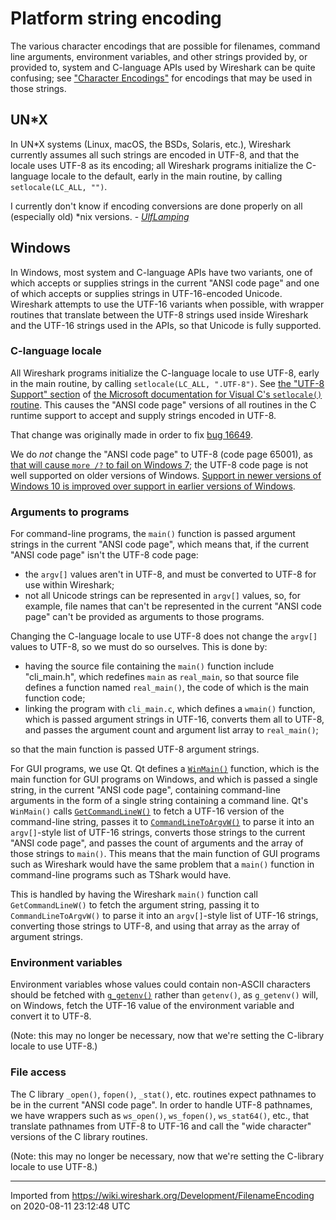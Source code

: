 # Platform string encoding

The various character encodings that are possible for filenames, command line arguments, environment variables, and other strings provided by, or provided to, system and C-language APIs used by Wireshark can be quite confusing; see ["Character Encodings"](/Development/Character-encodings) for encodings that may be used in those strings.

## UN*X

In UN*X systems (Linux, macOS, the BSDs, Solaris, etc.), Wireshark currently assumes all such strings are encoded in UTF-8, and that the locale uses UTF-8 as its encoding; all Wireshark programs initialize the C-language locale to the default, early in the main routine, by calling `setlocale(LC_ALL, "")`.

I currently don't know if encoding conversions are done properly on all (especially old) \*nix versions. - *[UlfLamping](/UlfLamping)*

## Windows

In Windows, most system and C-language APIs have two variants, one of which accepts or supplies strings in the current "ANSI code page" and one of which accepts or supplies strings in UTF-16-encoded Unicode.  Wireshark attempts to use the UTF-16 variants when possible, with wrapper routines that translate between the UTF-8 strings used inside Wireshark and the UTF-16 strings used in the APIs, so that Unicode is fully supported.

### C-language locale

All Wireshark programs initialize the C-language locale to use UTF-8, early in the main routine, by calling `setlocale(LC_ALL, ".UTF-8")`.  See [the "UTF-8 Support" section](https://docs.microsoft.com/en-us/cpp/c-runtime-library/reference/setlocale-wsetlocale?view=vs-2019#utf-8-support) of [the Microsoft documentation for Visual C's `setlocale()` routine](https://docs.microsoft.com/en-us/cpp/c-runtime-library/reference/setlocale-wsetlocale?view=vs-2019).  This causes the "ANSI code page" versions of all routines in the C runtime support to accept and supply strings encoded in UTF-8.

That change was originally made in order to fix [bug 16649](https://gitlab.com/wireshark/wireshark/-/issues/16649).

We do *not* change the "ANSI code page" to UTF-8 (code page 65001), as [that will cause `more /?` to fail on Windows 7](https://twitter.com/geraldcombs/status/876145159343292416); the UTF-8 code page is not well supported on older versions of Windows.  [Support in newer versions of Windows 10 is improved over support in earlier versions of Windows](https://docs.microsoft.com/en-us/windows/uwp/design/globalizing/use-utf8-code-page).

### Arguments to programs

For command-line programs, the `main()` function is passed argument strings in the current "ANSI code page", which means that, if the current "ANSI code page" isn't the UTF-8 code page:

- the `argv[]` values aren't in UTF-8, and must be converted to UTF-8 for use within Wireshark;
- not all Unicode strings can be represented in `argv[]` values, so, for example, file names that can't be represented in the current "ANSI code page" can't be provided as arguments to those programs.

Changing the C-language locale to use UTF-8 does not change the `argv[]` values to UTF-8, so we must do so ourselves.  This is done by:

- having the source file containing the `main()` function include "cli_main.h", which redefines `main` as `real_main`, so that source file defines a function named `real_main()`, the code of which is the main function code;
- linking the program with `cli_main.c`, which defines a `wmain()` function, which is passed argument strings in UTF-16, converts them all to UTF-8, and passes the argument count and argument list array to `real_main()`;

so that the main function is passed UTF-8 argument strings.

For GUI programs, we use Qt. Qt defines a [`WinMain()`](https://docs.microsoft.com/en-us/windows/win32/learnwin32/winmain--the-application-entry-point) function, which is the main function for GUI programs on Windows, and which is passed a single string, in the current "ANSI code page", containing command-line arguments in the form of a single string containing a command line.  Qt's `WinMain()` calls [`GetCommandLineW()`](https://docs.microsoft.com/en-us/windows/win32/api/processenv/nf-processenv-getcommandlinew) to fetch a UTF-16 version of the command-line string, passes it to [`CommandLineToArgvW()`](https://docs.microsoft.com/en-us/windows/win32/api/shellapi/nf-shellapi-commandlinetoargvw) to parse it into an `argv[]`-style list of UTF-16 strings, converts those strings to the current "ANSI code page", and passes the count of arguments and the array of those strings to `main()`.  This means that the main function of GUI programs such as Wireshark would have the same problem that a `main()` function in command-line programs such as TShark would have.

This is handled by having the Wireshark `main()` function call `GetCommandLineW()` to fetch the argument string, passing it to `CommandLineToArgvW()` to parse it into an `argv[]`-style list of UTF-16 strings, converting those strings to UTF-8, and using that array as the array of argument strings.

### Environment variables

Environment variables whose values could contain non-ASCII characters should be fetched with [`g_getenv()`](https://developer.gnome.org/glib/stable/glib-Miscellaneous-Utility-Functions.html#g-getenv) rather than `getenv()`, as `g_getenv()` will, on Windows, fetch the UTF-16 value of the environment variable and convert it to UTF-8.

(Note: this may no longer be necessary, now that we're setting the C-library locale to use UTF-8.)

### File access

The C library `_open()`, `fopen()`, `_stat()`, etc. routines expect pathnames to be in the current "ANSI code page".  In order to handle UTF-8 pathnames, we have wrappers such as `ws_open()`, `ws_fopen()`, `ws_stat64()`, etc., that translate pathnames from UTF-8 to UTF-16 and call the "wide character" versions of the C library routines.

(Note: this may no longer be necessary, now that we're setting the C-library locale to use UTF-8.)

---

Imported from https://wiki.wireshark.org/Development/FilenameEncoding on 2020-08-11 23:12:48 UTC
